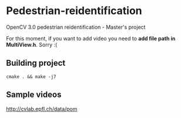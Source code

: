 # Pedestrian-reidentification
OpenCV 3.0 pedestrian reidentification - Master's project

For this moment, if you want to add video you need to **add file path in MultiView.h**. Sorry :(

## Building project

`cmake . && make -j7`

## Sample videos
http://cvlab.epfl.ch/data/pom


